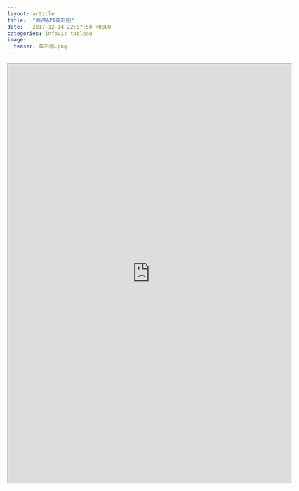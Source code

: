```yaml
---
layout: article
title:  "高德API条形图"
date:   2017-12-14 22:07:50 +0800
categories: infovis tableau
image:
  teaser: 条形图.png
---
```


<div>
<iframe src="https://public.tableau.com/views/_18357/1_1?:embed=y&:display_count=yes"
 width="645" height="955"></iframe>
</div>
